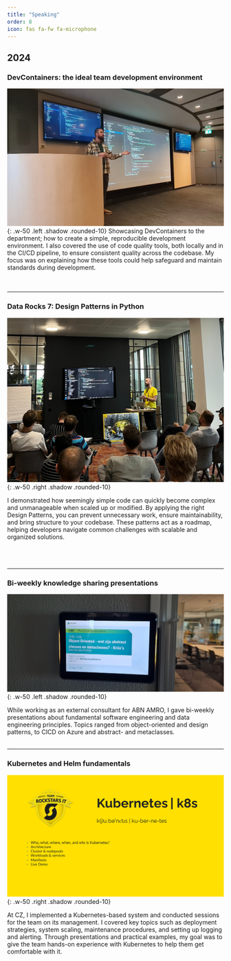 ```yaml
---
title: "Speaking"
order: 8
icon: fas fa-fw fa-microphone
---
```


## 2024

### DevContainers: the ideal team development environment 

![data-rocks-7](/assets/graphics/speaking/2024-12-02-krijn-at-HbR-presenting-devcontainers.jpg){: .w-50 .left .shadow .rounded-10}
Showcasing DevContainers to the department; how to create a simple, reproducible development environment. I also covered the use of code quality tools, both locally and in the CI/CD pipeline, to ensure consistent quality across the codebase. My focus was on explaining how these tools could help safeguard and maintain standards during development.<br><br><br>

---

### Data Rocks 7: Design Patterns in Python

![data-rocks-7](/assets/graphics/speaking/2024-09-22-krijn-presenting-data-rocks-7.jpeg){: .w-50 .right .shadow .rounded-10}

I demonstrated how seemingly simple code can quickly become complex and unmanageable when scaled up or modified. By applying the right Design Patterns, you can prevent unnecessary work, ensure maintainability, and bring structure to your codebase. These patterns act as a roadmap, helping developers navigate common challenges with scalable and organized solutions.<br><br><br><br>

---


### Bi-weekly knowledge sharing presentations

![ABN-AMRO](/assets/graphics/speaking/2024-08-12-krijn-at-ABN-presenting-object-oriented.jpg){: .w-50 .left .shadow .rounded-10}

While working as an external consultant for ABN AMRO, I gave bi-weekly presentations about fundamental software engineering and data engineering principles. Topics ranged from object-oriented and design patterns, to CICD on Azure and abstract- and metaclasses.<br><br>

---

### Kubernetes and Helm fundamentals

![kubernetes-at-CZ](/assets/graphics/speaking/2024-03-11-krijn-at-CZ-presenting-kubernetes.png){: .w-50 .right .shadow .rounded-10}

At CZ, I implemented a Kubernetes-based system and conducted sessions for the team on its management. I covered key topics such as deployment strategies, system scaling, maintenance procedures, and setting up logging and alerting. Through presentations and practical examples, my goal was to give the team hands-on experience with Kubernetes to help them get comfortable with it.
